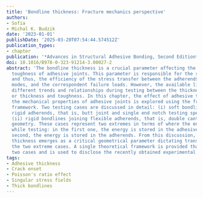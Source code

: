 ```yaml
---
title: 'Bondline thickness: Fracture mechanics perspective'
authors:
- Sofia
- Michal K. Budzik
date: '2023-01-01'
publishDate: '2025-03-20T07:54:44.574512Z'
publication_types:
- chapter
publication: '*Advances in Structural Adhesive Bonding, Second Edition*'
doi: 10.1016/B978-0-323-91214-3.00027-2
abstract: 'The bondline thickness is a crucial parameter affecting the strength and
  toughness of adhesive joints. This parameter is responsible for the stress distribution,
  and thus, the efficiency of the stress transfer between the adherends, the failure
  modes, and the correspondent failure loads. However, the available literature reports
  different trends and relationships during testing between the thickness and strength,
  or thickness and toughness. In this chapter, the effect of adhesive thickness on
  the mechanical properties of adhesive joints is explored using the fracture mechanics
  framework. Two testing cases are discussed in detail: (i) soft bondlines joining
  rigid adherends, that is, butt joint and single end notch testing specimens, and
  (ii) rigid bondlines joining flexible adherends, that is, double cantilever beam
  geometry. These cases represent two extremes in terms of where the energy is stored
  while testing: in the first one, the energy is stored in the adhesive while in the
  second, the energy is stored in the adherends. From this discussion, the bondline
  thickness emerges as a critical geometrical parameter dictating transition between
  the two extreme cases. A single theoretical framework is provided that merges the
  two cases and is used to disclose the recently obtained experimental results.'
tags:
- Adhesive thickness
- Crack onset
- Poisson's ratio effect
- Singular stress fields
- Thick bondlines
---
```

